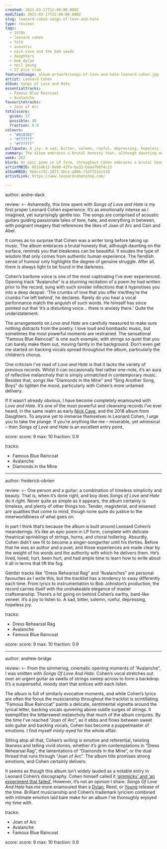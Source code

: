 ```yaml
---
created: 2021-03-17T12:00:00.000Z
modified: 2021-03-17T22:00:00.000Z
slug: leonard-cohen-songs-of-love-and-hate
type: reviews
tags:
  - 1970s
  - leonard cohen
  - folk
  - acoustic
  - nick cave and the bad seeds
  - daughters
  - bob dylan
  - neil young
  - 27 plus club
featuredimage: album-artwork/songs-of-love-and-hate-leonard-cohen.jpg
artist: Leonard Cohen
album: Songs of Love and Hate
essentialtracks:
  - Famous Blue Raincoat
  - Avalanche
favouritetracks:
  - Joan of Arc
totalscore:
  given: 27
  possible: 30
  fraction: 0.9
colours:
  - "#010302"
  - "#ffffff"
  - "#ffffff"
pullquote: A joy. A sad, bitter, solemn, rueful, depressing, hopeless joy.
summary: The album embraces a brutal honesty that, although daunting on the surface, reminds you that bleakness can be beautiful. It exudes the kind of wisdom that only comes from authentic human experience.
week: 262
blurb: An epic poem in LP form, throughout Cohen embraces a brutal honesty that, although daunting on the surface, reminds you that bleakness can be beautiful. 
artistMBID: 65314b12-0e08-43fa-ba33-baaa7b874c15
albumMBID: 964ccc52-2873-3bce-a806-73d71532c539
artistLink: https://www.leonardcohenshop.com/

---
```

author: andre-dack

review: >-
  Ashamedly, this time spent with _Songs of Love and Hate_ is my first proper Leonard Cohen experience. It’s as emotionally intense as I imagined, yet surprisingly gentle too. The songs are comprised of acoustic guitars guiding passionate tales of love, hate, and everything in between, with poignant imagery that references the likes of Joan of Arc and Cain and Abel.

  It comes as no surprise that Cohen was a writer long before taking up music. The album embraces a brutal honesty that, although daunting on the surface, reminds you that bleakness can be beautiful. It exudes the type of wisdom that only comes from authentic human experience. The fiendish sense of humour only highlights the degree of genuine struggle. After all, there is always light to be found in the darkness.

  Cohen’s baritone voice is one of the most captivating I’ve ever experienced. Opening track “Avalanche” is a stunning recitation of a poem he had written prior to the record, sung with such sinister inflections that it hypnotises you into a deep despair. ‘The crumbs of love that you offer me/they’re the crumbs I’ve left behind’, he declares. Rarely do you hear a vocal performance match the anguish of such words. He himself has since pointed out that ‘it’s a disturbing voice... there is anxiety there.’ Quite the understatement.

  The arrangements on _Love and Hate_ are carefully measured to make sure nothing distracts from the poetry. I love loud and bombastic music, but sometimes the most powerful moments are restrained. The sensational “Famous Blue Raincoat” is one such example, with strings so quiet that you can barely make them out, moving faintly in the background. Don’t even get me started on backing vocals spread throughout the album, particularly the children’s chorus.

  One criticism I’ve read of _Love and Hate_ is that it lacks the variety of previous records. Whilst it can occasionally feel rather one-note, it’s an aura of reflective melancholy that is simply unmatched in contemporary music. Besides that, songs like “Diamonds in the Mine” and “Sing Another Song, Boys” do lighten the mood, particularly with Cohen’s more untamed delivery.

  If it wasn’t already obvious, I have become completely enamoured with _Love and Hate_. It’s one of the most powerful and cleansing records I’ve ever heard, in the same realm as early [Nick Cave](/reviews/nick-cave-and-the-bad-seeds-let-love-in/), and the 2018 album from Daughters. To anyone yet to immerse themselves in Leonard Cohen, I urge you to take the plunge. If you’re anything like me – miserable, yet whimsical – then _Songs of Love and Hate_ is an excellent entry point.

score:
  score: 9
  max: 10
  fraction: 0.9

tracks:
  - Famous Blue Raincoat
  - Avalanche
  - Diamonds in the Mine

---

author: frederick-obrien

review: >-
  One person and a guitar; a combination of timeless simplicity and beauty. That is, when it’s done right, and boy does _Songs of Love and Hate_ do it right. Never quite as simple as it appears, the album certainly is timeless, and plenty of other things too. Tender, magisterial, and wisened are qualities that come to mind, though none quite do justice to the innerworldliness of what goes on.

  In part I think that’s because the album is built around Leonard Cohen’s meanderings. It’s like an epic poem in LP form, complete with delicate theatrical sprinklings of strings, horns, and choral hollering. Absurdly, Cohen didn’t see fit to become a singer-songwriter until his thirties. Before that he was an author and a poet, and those experiences are made clear by the weight of his words and the authority with which he delivers them. He’s lived, loved, hurt, been hurt, and had ample time to learn how to write about it all in terms that lift the fog.

  Gentler tracks like “Dress Rehearsal Rag” and “Avalanches” are personal favourites as I write this, but the tracklist has a tendency to sway differently each time. From lyrics to instrumentation to Bob Johnston’s production, the record carries itself with the unshakeable elegance of master craftsmanship. There’s a lot going on behind Cohen’s earthy, bard-like veneer. It’s a joy to listen to. A sad, bitter, solemn, rueful, depressing, hopeless joy.

tracks:
  - Dress Rehearsal Rag
  - Avalanche
  - Famous Blue Raincoat

score:
  score: 9
  max: 10
  fraction: 0.9

---
author: andrew-bridge

review: >-
  From the simmering, cinematic opening moments of “Avalanche”, I was smitten with _Songs Of Love And Hate_. Cohen’s vocal stretches out over an urgent guitar as swells of strings sweep across to form a backdrop. It’s a suspenseful, moody start that entices with each listen.

  The album is full of similarly evocative moments, and while Cohen’s lyrics are often the focus the musicianship throughout the tracklist is scintillating. “Famous Blue Raincoat” paints a delicate, sentimental vignette around the lyrical letter, backing vocals quivering above subtle surges of strings. It exemplifies the bittersweet melancholy that much of the album conjures. By the time I’ve reached “Joan of Arc”, as it ebbs and flows between sweet solo guitar and backing vocals, Cohen has become a puppetmaster of emotions. I find myself misty-eyed for the whole affair.

  Sitting atop all that, Cohen’s writing is emotive and referential, twisting likeness and telling vivid stories, whether it’s grim contemplations in “Dress Rehearsal Rag”, the lamentations of “Diamonds in the Mine”, or the dual thread that runs through “Joan of Arc”. The album title promises strong emotions, and Cohen certainly delivers.

  It seems as though this album isn’t widely lauded as a notable entry in Leonard Cohen’s discography. Cohen himself called it [‘gimmicky’ and ‘an experiment that failed’.](https://www.leonardcohenfiles.com/nme2.html) However, it’s not an opinion I share. _Songs Of Love And Hate_ has me more enamoured than a [Dylan](/reviews/bob-dylan-highway-61-revisited/), Reed, or [Young](/reviews/neil-young-on-the-beach/) release of the time. Brilliant musicianship and Cohen’s trademark lyricism combined with intimate emotion laid bare make for an album I’ve thoroughly enjoyed my time with.

tracks:
  - Joan of Arc
  - Avalanche
  - Famous Blue Raincoat

score:
  score: 9
  max: 10
  fraction: 0.9
